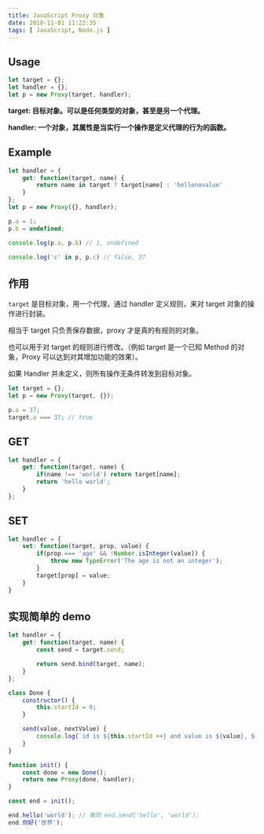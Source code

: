 ```yaml
---
title: JavaScript Proxy 对象
date: 2018-11-01 11:22:35
tags: [ JavaScript, Node.js ]
---
```


## Usage

```javascript
let target = {};
let handler = {};
let p = new Proxy(target, handler);
```

**target: 目标对象。可以是任何类型的对象，甚至是另一个代理。**

**handler: 一个对象，其属性是当实行一个操作是定义代理的行为的函数。**



## Example

```javascript
let handler = {
    get: function(target, name) {
        return name in target ? target[name] : 'hellonovalue'
    }
};
let p = new Proxy({}, handler);

p.a = 1;
p.b = undefined;

console.log(p.a, p.b) // 1, undefined

console.log('c' in p, p.c) // false, 37
```

## 作用

`target` 是目标对象，用一个代理，通过 handler 定义规则，来对 target 对象的操作进行封装。

相当于 target 只负责保存数据，proxy 才是真的有规则的对象。

也可以用于对 target 的规则进行修改。（例如 target 是一个已知 Method 的对象，Proxy 可以达到对其增加功能的效果）。

如果 Handler 并未定义，则所有操作无条件转发到目标对象。

```javascript
let target = {};
let p = new Proxy(target, {});

p.a = 37;
target.a === 37; // true
```

## GET

```javascript
let handler = {
    get: function(target, name) {
    	if(name !== 'world') return target[name];
        return 'hello world';
    }
};
```

## SET

```javascript
let handler = {
    set: function(target, prop, value) {
        if(prop === 'age' && !Number.isInteger(value)) {
            throw new TypeError('The age is not an integer');
        } 
        target[prop] = value;
    }
}
```



## 实现简单的 demo

```javascript
let handler = {
    get: function(target, name) {
        const send = target.send;

        return send.bind(target, name);
    }
};

class Done {
    constructor() {
        this.startId = 0;
    }

    send(value, nextValue) {
        console.log(`id is ${this.startId ++} and value is ${value}, ${nextValue}!`);
    }
}

function init() {
    const done = new Done();
    return new Proxy(done, handler);
}

const end = init();

end.hello('world'); // 等同 end.send('hello', 'world');
end.你好('世界');
```

